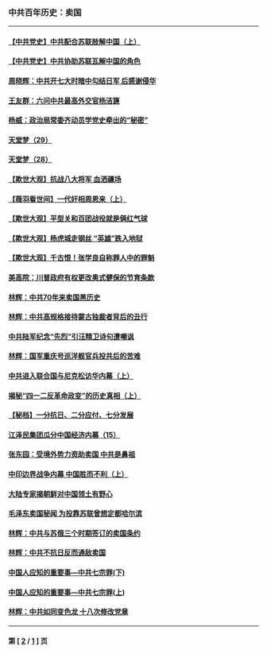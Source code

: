 ### 中共百年历史：卖国
---
#### [【中共党史】中共配合苏联肢解中国（上）](../../pages/nf1176117/n13030262.md?06200430) 
#### [【中共党史】中共协助苏联瓦解中国的角色](../../pages/nf1176117/n13018109.md?06200430) 
#### [周晓辉：中共开七大时暗中勾结日军 后感谢侵华](../../pages/nf1176117/n12921960.md?06200430) 
#### [王友群：六问中共最高外交官杨洁篪](../../pages/nf1176117/n12836495.md?06200430) 
#### [杨威：政治局常委齐动员学党史牵出的“秘密”](../../pages/nf1176117/n12764642.md?06200430) 
#### [天堂梦（29）](../../pages/nf1176117/n12408465.md?06200430) 
#### [天堂梦（28）](../../pages/nf1176117/n12408309.md?06200430) 
#### [【欺世大观】抗战八大将军 血洒疆场](../../pages/nf1176117/n12357044.md?06200430) 
#### [【薇羽看世间】一代奸相周恩来（上）](../../pages/nf1176117/n12401109.md?06200430) 
#### [【欺世大观】平型关和百团战役就是俩红气球](../../pages/nf1176117/n12359157.md?06200430) 
#### [【欺世大观】杨虎城走钢丝 “英雄”跌入地狱](../../pages/nf1176117/n12358840.md?06200430) 
#### [【欺世大观】千古恨！张学良自称罪人中的罪魁](../../pages/nf1176117/n12358629.md?06200430) 
#### [美高院：川普政府有权更改奥式健保的节育条款](../../pages/nf1176117/n12242171.md?06200430) 
#### [林辉：中共70年来卖国黑历史](../../pages/nf1176117/n11552181.md?06200430) 
#### [林辉：中共高规格接待蒙古独裁者背后的丑行](../../pages/nf1176117/n11225005.md?06200430) 
#### [中共陆军纪念“先烈”引汪精卫诗句遭嘲讽](../../pages/nf1176117/n11153345.md?06200430) 
#### [林辉：国军重庆号巡洋舰官兵投共后的苦难](../../pages/nf1176117/n10997801.md?06200430) 
#### [中共进入联合国与尼克松访华内幕（上）](../../pages/nf1176117/n10138788.md?06200430) 
#### [揭秘“四一二反革命政变”的历史真相（上）](../../pages/nf1176117/n9996650.md?06200430) 
#### [【秘档】一分抗日、二分应付、七分发展](../../pages/nf1176117/n9331484.md?06200430) 
#### [江泽民集团瓜分中国经济内幕（15）](../../pages/nf1176117/n9268584.md?06200430) 
#### [张东园：受境外势力资助卖国 中共是鼻祖](../../pages/nf1176117/n9272480.md?06200430) 
#### [中印边界战争内幕 中国胜而不利（上）](../../pages/nf1176117/n9252458.md?06200430) 
#### [大陆专家揭朝鲜对中国领土有野心](../../pages/nf1176117/n9074056.md?06200430) 
#### [毛泽东卖国秘闻 为投靠苏联曾想定都哈尔滨](../../pages/nf1176117/n9058631.md?06200430) 
#### [林辉：中共与苏俄三个时期签订的卖国条约](../../pages/nf1176117/n9036062.md?06200430) 
#### [林辉：中共不抗日反而通敌卖国](../../pages/nf1176117/n8840492.md?06200430) 
#### [中国人应知的重要事—中共七宗罪(下)](../../pages/nf1176117/n8823799.md?06200430) 
#### [中国人应知的重要事—中共七宗罪(上)](../../pages/nf1176117/n8819770.md?06200430) 
#### [林辉：中共如同变色龙 十八次修改党章](../../pages/nf1176117/n8811129.md?06200430) 

---
#### 第 [ [2](./2.md?06200430) / [1](./1.md?06200430) ] 页
